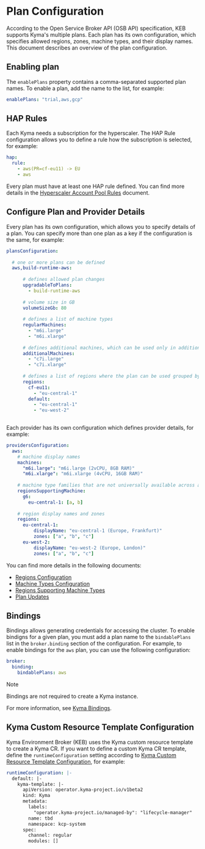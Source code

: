 # Plan Configuration

According to the Open Service Broker API (OSB API) specification, KEB supports Kyma's multiple plans. Each plan has its own configuration, which specifies allowed regions, zones, machine types, and their display names. This document describes an overview of the plan configuration.

## Enabling plan

The `enablePlans` property contains a comma-separated supported plan names. To enable a plan, add the name to the list, for example:
```yaml
enablePlans: "trial,aws,gcp"
```

## HAP Rules

Each Kyma needs a subscription for the hyperscaler. The HAP Rule configuration allows you to define a rule how the subscription is selected, for example:

```yaml
hap:
  rule:
    - aws(PR=cf-eu11) -> EU
    - aws
```

Every plan must have at least one HAP rule defined.
You can find more details in the [Hyperscaler Account Pool Rules](03-11-hap-rules.md) document.

## Configure Plan and Provider Details

Every plan has its own configuration, which allows you to specify details of a plan. You can specify more than one plan as a key if the configuration is the same, for example:

```yaml
plansConfiguration:
  
  # one or more plans can be defined
  aws,build-runtime-aws:
    
      # defines allowed plan changes
      upgradableToPlans:
        - build-runtime-aws
      
      # volume size in GB
      volumeSizeGb: 80
      
      # defines a list of machine types
      regularMachines:
        - "m6i.large"
        - "m6i.xlarge"
      
      # defines additional machines, which can be used only in additional worker node pools
      additionalMachines:
        - "c7i.large"
        - "c7i.xlarge"
      
      # defines a list of regions where the plan can be used grouped by BTP region
      regions:
        cf-eu11:
          - "eu-central-1"
        default:
          - "eu-central-1"
          - "eu-west-2"
  
```

Each provider has its own configuration which defines provider details, for example:

```yaml
providersConfiguration:
  aws:
    # machine display names
    machines:
      "m6i.large": "m6i.large (2vCPU, 8GB RAM)"
      "m6i.xlarge": "m6i.xlarge (4vCPU, 16GB RAM)"
      
    # machine type families that are not universally available across all regions
    regionsSupportingMachine:
      g6:
        eu-central-1: [a, b]
        
    # region display names and zones
    regions:
      eu-central-1:
          displayName: "eu-central-1 (Europe, Frankfurt)"
          zones: ["a", "b", "c"]
      eu-west-2:
          displayName: "eu-west-2 (Europe, London)"
          zones: ["a", "b", "c"]
```
You can find more details in the following documents:
 * [Regions Configuration](03-60-regions-configuration.md)
 * [Machine Types Configuration](03-70-machines-configuration.md)
 * [Regions Supporting Machine Types](03-50-regions-supporting-machine.md)
 * [Plan Updates](03-80-plan-updates.md)

## Bindings

Bindings allows generating credentials for accessing the cluster. To enable bindigns for a given plan, you must add a plan name to the `bindablePlans` list in the `broker.binding` section of the configuration. For example, to enable bindings for the `aws` plan, you can use the following configuration:

```yaml
broker:
  binding:
    bindablePlans: aws
```

> [!NOTE]
> Bindings are not required to create a Kyma instance.

For more information, see [Kyma Bindings](../user/05-60-kyma-bindings.md).

## Kyma Custom Resource Template Configuration

Kyma Environment Broker (KEB) uses the Kyma custom resource template to create a Kyma CR. If you want to define a custom Kyma CR template, define the `runtimeConfiguration` setting according to [Kyma Custom Resource Template Configuration](02-40-kyma-template.md), for example:

````yaml
runtimeConfiguration: |-
  default: |-
    kyma-template: |-
      apiVersion: operator.kyma-project.io/v1beta2
      kind: Kyma
      metadata:
        labels:
          "operator.kyma-project.io/managed-by": "lifecycle-manager"
        name: tbd
        namespace: kcp-system
      spec:
        channel: regular
        modules: []
````
